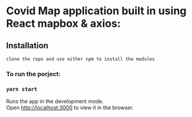 
# Covid Map application built in using React mapbox & axios:

## Installation


```
clone the repo and use either npm to install the modules
```

### To run the porject:

### `yarn start`

Runs the app in the development mode.<br />
Open [http://localhost:3000](http://localhost:3000) to view it in the browser.




